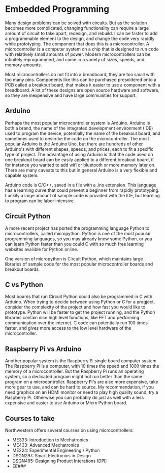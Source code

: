 # Embedded Programming

Many design problems can be solved with circuits. But as the solution becomes more complicated, changing functionality can require a large amount of circuit to take apart, redesign, and rebuild. I can be faster to add a programmable element to the design, and change the code very rapidly while prototyping. The component that does this is a microcontroller. A microcontroller is a computer system on a chip that is designed to run code with relatively small amounts of power. Modern microcontrollers can be infinitely reprogrammed, and come in a variety of sizes, speeds, and memory amounts.

Most microcontrollers do not fit into a breadboard, they are too small with too many pins. Components like this can be purchased presoldered onto a PCB called a breakout board, that makes it easier to use a component with a breadboard. A lot of these designs are open source hardware and software, so they are inexpensive and have large communities for support.

## Arduino

Perhaps the most popular microcontroller system is Arduino. Arduino is both a brand, the name of the integrated development environment (IDE) used to program the device, potentially the name of the breakout board, and sometimes used to describe the code on the microcontroller. The most popular Arduino is the Arduino Uno, but there are hundreds of other Arduino's with different shapes, speeds, and prices, each to fit a specific type of project. The advantage of using Arduino is that the code used on one breakout board can be easily applied to a different breakout board, if for instance you wanted to add wifi or bluetooth or more memory later on. There are many caveats to this but in general Arduino is a very flexible and capable system.

Arduino code is C/C++, saved in a file with a .ino extension. This language has a learning curve that could prevent a beginner from rapidly prototyping. Luckily a large amount of sample code is provided with the IDE, but learning to program can be labor intensive.

## Circuit Python

A more recent project has ported the programming language Python to microcontrollers, called micropython. Python is one of the most popular programming languages, so you may already know some Python, or you can learn Python faster than you could C with so much free learning websites availible for Python online.

One version of micropython is Circuit Python, which maintains large libraries of sample code for the most popular microcontroller boards and breakout boards. 

## C vs Python

Most boards that run Circuit Python could also be programmed in C with Arduino. When trying to decide between using Python or C for a progject, consider the complexity of the project and how fast you would like to prototype. Python will be faster to get the project running, and the Python libraries contain nice high level functions, like FFT and performing communication over the internet. C code can potentially run 100 times faster, and gives more access to the low level hardware of the microcontroller. 

## Raspberry Pi vs Arduino

Another popular system is the Raspberry Pi single board computer system. The Raspberry Pi is a computer, with 10 times the speed and 1000 times the memory of a microcontroller. But the Raspberry Pi runs an operating system, so a dedicated program might not run better than the same program on a microcontroller. Raspberry Pi's are also more expensive, take more gear to use, and can be hard to source. My recommendation, if you need graphics on an HDMI monitor or need to play high quality sound, try a Raspberry Pi. Otherwise you can probably do just as well with a less expensive and easier to use Arduino or Micro Python board.

## Courses to take

Northwestern offers several courses on using microcontrollers:

- ME333: Introduction to Mechatronics
- ME433: Advanced Mechatronics
- ME224: Experimental Engineering / Python
- DSGN297: Smart Electronics in Design
- DSGN495: Designing Product Interations (DPI)
- EE###